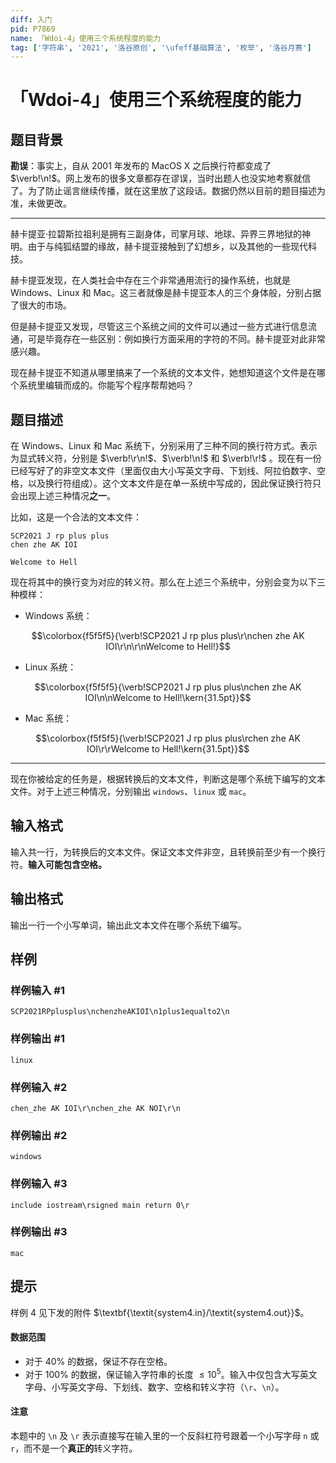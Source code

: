 ```yaml
---
diff: 入门
pid: P7869
name: 「Wdoi-4」使用三个系统程度的能力
tag: ['字符串', '2021', '洛谷原创', '\ufeff基础算法', '枚举', '洛谷月赛']
---
```

# 「Wdoi-4」使用三个系统程度的能力
## 题目背景

**勘误**：事实上，自从 $2001$ 年发布的 $\text{MacOS X}$ 之后换行符都变成了 $\verb!\n!$。网上发布的很多文章都存在谬误，当时出题人也没实地考察就信了。为了防止谣言继续传播，就在这里放了这段话。数据仍然以目前的题目描述为准，未做更改。

---

赫卡提亚·拉碧斯拉祖利是拥有三副身体，司掌月球、地球、异界三界地狱的神明。由于与纯狐结盟的缘故，赫卡提亚接触到了幻想乡，以及其他的一些现代科技。

赫卡提亚发现，在人类社会中存在三个非常通用流行的操作系统，也就是 $\text{Windows}$、$\text{Linux}$ 和 $\text{Mac}$。这三者就像是赫卡提亚本人的三个身体般，分别占据了很大的市场。

但是赫卡提亚又发现，尽管这三个系统之间的文件可以通过一些方式进行信息流通，可是毕竟存在一些区别：例如换行方面采用的字符的不同。赫卡提亚对此非常感兴趣。

现在赫卡提亚不知道从哪里搞来了一个系统的文本文件，她想知道这个文件是在哪个系统里编辑而成的。你能写个程序帮帮她吗？
## 题目描述

在 $\text{Windows}$、$\text{Linux}$ 和 $\text{Mac}$ 系统下，分别采用了三种不同的换行符方式。表示为显式转义符，分别是 $\verb!\r\n!$、$\verb!\n!$ 和 $\verb!\r!$ 。现在有一份已经写好了的非空文本文件（里面仅由大小写英文字母、下划线、阿拉伯数字、空格，以及换行符组成）。这个文本文件是在单一系统中写成的，因此保证换行符只会出现上述三种情况**之一**。

比如，这是一个合法的文本文件：

```plain
SCP2021 J rp plus plus
chen zhe AK IOI

Welcome to Hell
```

现在将其中的换行变为对应的转义符。那么在上述三个系统中，分别会变为以下三种模样：

- $\text{Windows}$ 系统：  

$$\colorbox{f5f5f5}{\verb!SCP2021 J rp plus plus\r\nchen zhe AK IOI\r\n\r\nWelcome to Hell!}$$

- $\text{Linux}$ 系统：

$$\colorbox{f5f5f5}{\verb!SCP2021 J rp plus plus\nchen zhe AK IOI\n\nWelcome to Hell!\kern{31.5pt}}$$

- $\text{Mac}$ 系统：

$$\colorbox{f5f5f5}{\verb!SCP2021 J rp plus plus\rchen zhe AK IOI\r\rWelcome to Hell!\kern{31.5pt}}$$ 

---

现在你被给定的任务是，根据转换后的文本文件，判断这是哪个系统下编写的文本文件。对于上述三种情况，分别输出 `windows`、`linux` 或 `mac`。
## 输入格式

输入共一行，为转换后的文本文件。保证文本文件非空，且转换前至少有一个换行符。**输入可能包含空格。**
## 输出格式

输出一行一个小写单词，输出此文本文件在哪个系统下编写。
## 样例

### 样例输入 #1
```
SCP2021RPplusplus\nchenzheAKIOI\n1plus1equalto2\n
```
### 样例输出 #1
```
linux
```
### 样例输入 #2
```
chen_zhe AK IOI\r\nchen_zhe AK NOI\r\n
```
### 样例输出 #2
```
windows
```
### 样例输入 #3
```
include iostream\rsigned main return 0\r
```
### 样例输出 #3
```
mac
```
## 提示

样例 $4$ 见下发的附件 $\textbf{\textit{system4.in}/\textit{system4.out}}$。

#### 数据范围

- 对于 $40\%$ 的数据，保证不存在空格。
- 对于 $100\%$ 的数据，保证输入字符串的长度 $\le 10^5$。输入中仅包含大写英文字母、小写英文字母、下划线、数字、空格和转义字符（`\r`、`\n`）。

#### 注意

本题中的 `\n` 及 `\r` 表示直接写在输入里的一个反斜杠符号跟着一个小写字母 `n` 或 `r`，而不是一个**真正的**转义字符。
